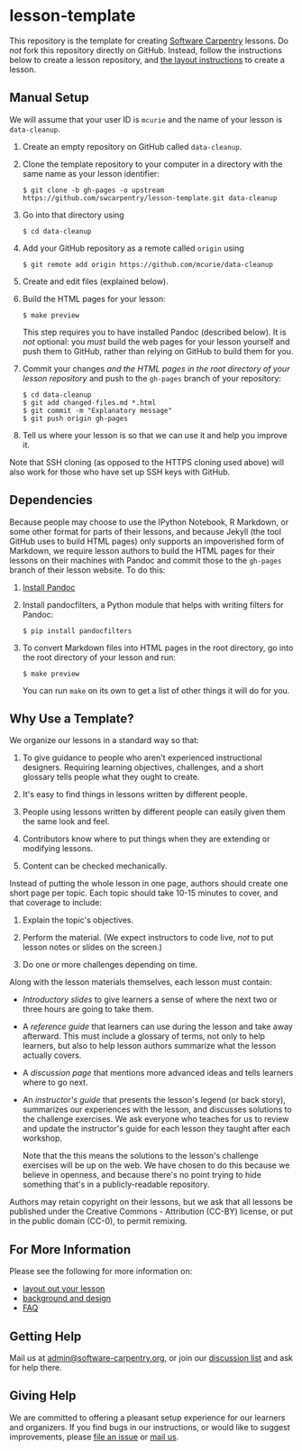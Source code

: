 lesson-template
===============

This repository is the template for creating
[Software Carpentry](http://software-carpentry.org) lessons.  Do *not*
fork this repository directly on GitHub.  Instead, follow the
instructions below to create a lesson repository, and
[the layout instructions](LAYOUT.md) to create a lesson.

## Manual Setup

We will assume that your user ID is `mcurie` and the name of your
lesson is `data-cleanup`.

1.  Create an empty repository on GitHub called `data-cleanup`.

2.  Clone the template repository to your computer in a directory with
    the same name as your lesson identifier:

    ~~~
    $ git clone -b gh-pages -o upstream https://github.com/swcarpentry/lesson-template.git data-cleanup
    ~~~

3.  Go into that directory using

    ~~~
    $ cd data-cleanup
    ~~~

4.  Add your GitHub repository as a remote called `origin` using

    ~~~
    $ git remote add origin https://github.com/mcurie/data-cleanup
    ~~~

5.  Create and edit files (explained below).

6.  Build the HTML pages for your lesson:

    ~~~
    $ make preview
    ~~~

    This step requires you to have installed Pandoc (described below).
    It is *not* optional: you *must* build the web pages for your
    lesson yourself and push them to GitHub, rather than relying on
    GitHub to build them for you.

7.  Commit your changes *and the HTML pages in the root directory of
    your lesson repository* and push to the `gh-pages` branch of your
    repository:

    ~~~
    $ cd data-cleanup
    $ git add changed-files.md *.html
    $ git commit -m "Explanatory message"
    $ git push origin gh-pages
    ~~~

8.  Tell us where your lesson is so that we can use it and help you improve it.

Note that SSH cloning (as opposed to the HTTPS cloning used above)
will also work for those who have set up SSH keys with GitHub.

## Dependencies

Because people may choose to use the IPython Notebook, R Markdown, or
some other format for parts of their lessons, and because Jekyll (the
tool GitHub uses to build HTML pages) only supports an impoverished
form of Markdown, we require lesson authors to build the HTML pages
for their lessons on their machines with Pandoc and commit those to
the `gh-pages` branch of their lesson website.  To do this:

1. [Install Pandoc](http://www.johnmacfarlane.net/pandoc/installing.html)

2. Install pandocfilters, a Python module that helps with writing
   filters for Pandoc:

    ~~~
    $ pip install pandocfilters
    ~~~

3. To convert Markdown files into HTML pages in the root directory, go
   into the root directory of your lesson and run:

   ~~~
   $ make preview
   ~~~

   You can run `make` on its own to get a list of other things it will
   do for you.

## Why Use a Template?

We organize our lessons in a standard way so that:

1.  To give guidance to people who aren't experienced instructional
    designers.  Requiring learning objectives, challenges, and a short
    glossary tells people what they ought to create.

2.  It's easy to find things in lessons written by different people.

3.  People using lessons written by different people can easily given
    them the same look and feel.

4.  Contributors know where to put things when they are extending or
    modifying lessons.

5.  Content can be checked mechanically.

Instead of putting the whole lesson in one page, authors should create
one short page per topic.  Each topic should take 10-15 minutes to
cover, and that coverage to include:

1.  Explain the topic's objectives.

2.  Perform the material.  (We expect instructors to code live, *not*
    to put lesson notes or slides on the screen.)

3.  Do one or more challenges depending on time.

Along with the lesson materials themselves, each lesson must contain:

*   *Introductory slides* to give learners a sense of where the next
    two or three hours are going to take them.

*   A *reference guide* that learners can use during the lesson and take
    away afterward.  This must include a glossary of terms, not only to
    help learners, but also to help lesson authors summarize what the
    lesson actually covers.

*   A *discussion page* that mentions more advanced ideas and tells
    learners where to go next.

*   An *instructor's guide* that presents the lesson's legend (or back
    story), summarizes our experiences with the lesson, and discusses
    solutions to the challenge exercises.  We ask everyone who teaches
    for us to review and update the instructor's guide for each lesson
    they taught after each workshop.

    Note that the this means the solutions to the lesson's challenge
    exercises will be up on the web.  We have chosen to do this
    because we believe in openness, and because there's no point
    trying to hide something that's in a publicly-readable repository.

Authors may retain copyright on their lessons, but we ask that all
lessons be published under the Creative Commons - Attribution (CC-BY)
license, or put in the public domain (CC-0), to permit remixing.

## For More Information

Please see the following for more information on:

*   [layout out your lesson](LAYOUT.md)
*   [background and design](DESIGN.md)
*   [FAQ](FAQ.md)

## Getting Help

Mail us at [admin@software-carpentry.org](mailto:admin@software-carpentry.org),
or join our [discussion list](http://lists.software-carpentry.org/mailman/listinfo/discuss_lists.software-carpentry.org)
and ask for help there.

## Giving Help

We are committed to offering a pleasant setup experience for our
learners and organizers.  If you find bugs in our instructions, or
would like to suggest improvements, please
[file an issue](https://github.com/swcarpentry/lesson-template/issues?q=is%3Aopen+is%3Aissue)
or [mail us](mailto:admin@software-carpentry.org).
